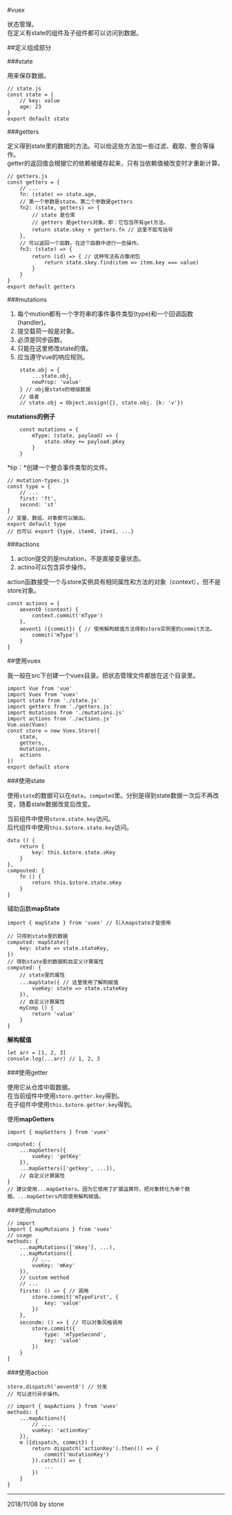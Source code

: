 #vuex

状态管理。  
在定义有state的组件及子组件都可以访问到数据。  

##定义组成部分

###state

用来保存数据。  

    // state.js
    const state = {
        // key: value
        age: 23
    }
    export default state

###getters

定义得到state里的数据的方法。可以给这些方法加一些过滤、截取、整合等操作。  
getter的返回值会根据它的依赖被缓存起来，只有当依赖值被改变时才重新计算。  

    // getters.js
    const getters = {
        // ...
        fn: (state) => state.age,
        // 第一个参数是state。第二个参数是getters
        fn2: (state, getters) => {
            // state 是仓库
            // getters 是getters对象。即：它包含所有get方法。
            return state.skey + getters.fn // 这里不能写括号
        },
        // 可以返回一个函数。在这个函数中进行一些操作。
        fn3: (state) => {
            return (id) => { // 这种写法有点像闭包
                return state.skey.find(item => item.key === value)
            }
        }
    }
    export default getters

###mutations

1. 每个mution都有一个字符串的事件事件类型(type)和一个回调函数(handler)。  
2. 提交载荷一般是对象。  
3. 必须是同步函数。  
4. 只能在这里修改state的值。  
3. 应当遵守vue的响应规则。  

```
    state.obj = {
        ...state.obj,
        newProp: 'value'
    } // obj是state的根级数据
    // 或者
    // state.obj = Object.assign({}, state.obj. {k: 'v'})
```

**mutations的例子**  

```
    const mutations = {
        mType: (state, payload) => {
            state.sKey += payload.pKey
        }
    }
```

*tip：*创建一个整合事件类型的文件。  
    
    // mutation-types.js
    const type = {
        // ...
        first: 'ft',
        second: 'st'
    }
    // 变量、数组、对象都可以输出。
    export default type
    // 也可以 export {type, item0, item1, ...}

###actions

1. action提交的是mutation，不是直接变量状态。  
2. actino可以包含异步操作。  

action函数接受一个与store实例具有相同属性和方法的对象（context），但不是store对象。  

    const actions = {
        aevent0 (context) {
            context.commit('mType')
        },
        aevent1 ({commit}) { // 使用解构赋值方法得到store实例里的commit方法。
            commit('mType')
        }
    }

##使用vuex

我一般在src下创建一个vuex目录。把状态管理文件都放在这个目录里。  

    import Vue from 'vue'
    import Vuex from 'vuex'
    import state from './state.js'
    import getters from './getters.js'
    import mutations from './mutations.js'
    import actions from './actions.js'
    Vue.use(Vuex)
    const store = new Vuex.Store({
        state,
        getters,
        mutations,
        actions
    })
    export default store

###使用state

使用`state`的数据可以在`data`，`computed`里。分别是得到state数据一次后不再改变，随着state数据改变后改变。  

当前组件中使用`store.state.key`访问。  
后代组件中使用`this.$store.state.key`访问。  

    data () {
        return {
            key: this.$store.state.sKey
        }
    },
    compouted: {
        fn () {
            return this.$store.state.sKey
        }
    }

辅助函数**mapState**  

    import { mapState } from 'vuex' // 引入mapstate才能使用

    // 只得到state里的数据
    computed: mapState({
        key: state => state.stateKey,
    })
    // 得到state里的数据和自定义计算属性
    computed: {
        // state里的属性
        ...mapState({ // 这里使用了解构赋值
            vueKey: state => state.stateKey
        }),
        // 自定义计算属性
        myComp () {
            return 'value'
        }
    }

**解构赋值**  

    let arr = [1, 2, 3]
    console.log(...arr) // 1, 2, 3

###使用getter

使用它从仓库中取数据。  
在当前组件中使用`store.getter.key`得到。  
在子组件中使用`this.$store.getter.key`得到。  

使用**mapGetters**  

    import { mapGetters } from 'vuex'

    computed: {
        ...mapGetters({
            vueKey: 'getKey'
        }),
        ...mapGetters(['getkey', ...]),
        // 自定义计算属性
    }
    // 建议使用...mapGetters。因为它使用了扩展运算符，把对象转化为单个数据。...mapGetters内部使用解构赋值。

###使用mutation

    // import
    import { mapMutaions } from 'vuex'
    // usage
    methods: {
        ...mapMutations(['mkey'], ...),
        ...mapMutations({
            // ...
            vueKey: 'mKey'
        }),
        // custom method
        // ...
        firstm: () => { // 调用
            store.commit('mTypeFirst', {
                key: 'value'
            })
        },
        secondm: () => { // 可以对象风格调用
            store.commit({
                type: 'mTypeSecond',
                key: 'value'
            })
        }
    }

###使用action

    store.dispatch('aevent0') // 分发
    // 可以进行异步操作。

    // import { mapActions } from 'vuex'
    methods: {
        ...mapActions({
            // ...
            vueKey: 'actionKey'
        }),
        m ({dispatch, commit}) {
            return dispatch('actionKey').then(() => {
                commit('mutationKey')
            }).catch(() => {
                ...
            })
        }
    }

--- 
2018/11/08 by stone